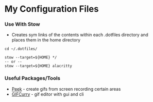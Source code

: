 # My Configuration Files

### Use With Stow

- Creates sym links of the contents within each .dotfiles directory and places them in the home directory

```command
cd ~/.dotfiles/

stow --target=${HOME} */
-- or --
stow --target=${HOME} alacritty
```

### Useful Packages/Tools

- [Peek](https://github.com/phw/peek) - create gifs from screen recording certain areas
- [GIFCurry](https://github.com/lettier/gifcurry) - gif editor with gui and cli
